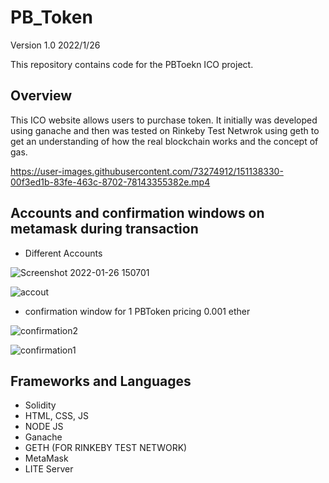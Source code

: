 # PB_Token
Version 1.0 2022/1/26

This repository contains code for the PBToekn ICO project.

## Overview
This ICO website allows users to purchase token. It initially was developed using ganache and then was tested on Rinkeby Test Netwrok using geth to get an understanding of how the real blockchain works and the concept of gas.


https://user-images.githubusercontent.com/73274912/151138330-00f3ed1b-83fe-463c-8702-78143355382e.mp4

## Accounts and confirmation windows on metamask during transaction

* Different Accounts

![Screenshot 2022-01-26 150701](https://user-images.githubusercontent.com/73274912/151138962-796a42c7-92b9-4ba1-881e-a5f3ff1b5d7c.png)

![accout](https://user-images.githubusercontent.com/73274912/151138312-130e421e-31f0-4f77-98a2-473530918ffd.png)

* confirmation window for 1 PBToken pricing 0.001 ether

![confirmation2](https://user-images.githubusercontent.com/73274912/151138327-5e5a3096-139d-41eb-87d6-da1977406a9c.png)   

![confirmation1](https://user-images.githubusercontent.com/73274912/151138321-71785673-3d13-4ed2-b35a-50ffa38b202a.png)


## Frameworks and Languages
* Solidity
* HTML, CSS, JS
* NODE JS
* Ganache 
* GETH (FOR RINKEBY TEST NETWORK)
* MetaMask
* LITE Server
